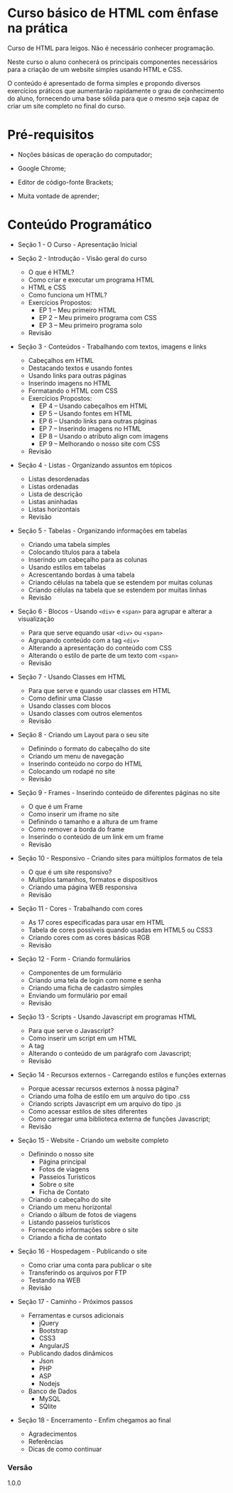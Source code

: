 # Curso básico de HTML com ênfase na prática

Curso de HTML para leigos. Não é necessário conhecer programação.

Neste curso o aluno conhecerá os principais componentes necessários para a criação de um website simples usando HTML e CSS. 

O conteúdo é apresentado de forma simples e propondo diversos exercícios práticos que aumentarão rapidamente o grau de conhecimento do aluno, fornecendo uma base sólida para que o mesmo seja capaz de criar um site completo no final do curso.

# Pré-requisitos

  - Noções básicas de operação do computador;

  - Google Chrome;

  - Editor de código-fonte Brackets;

  - Muita vontade de aprender;

# Conteúdo Programático

- Seção 1 - O Curso - Apresentação Inicial


- Seção 2 - Introdução - Visão geral do curso
  - O que é HTML?
  - Como criar e executar um programa HTML
  - HTML e CSS
  - Como funciona um HTML?
  - Exercícios Propostos:
    - EP 1 – Meu primeiro HTML
    - EP 2 – Meu primeiro programa com CSS
    - EP 3 – Meu primeiro programa solo
  - Revisão

- Seção 3 - Conteúdos - Trabalhando com textos, imagens e links
  - Cabeçalhos em HTML
  - Destacando textos e usando fontes
  - Usando links para outras páginas
  - Inserindo imagens no HTML
  - Formatando o HTML com CSS
  - Exercícios Propostos:
    - EP 4 – Usando cabeçalhos em HTML
    - EP 5 – Usando fontes em HTML
    - EP 6 – Usando links para outras páginas
    - EP 7 – Inserindo imagens no HTML
    - EP 8 – Usando o atributo align com imagens
    - EP 9 – Melhorando o nosso site com CSS
  - Revisão

- Seção 4 - Listas - Organizando assuntos em tópicos
  - Listas desordenadas
  - Listas ordenadas
  - Lista de descrição
  - Listas aninhadas
  - Listas horizontais
  - Revisão

- Seção 5 - Tabelas - Organizando informações em tabelas
  - Criando uma tabela simples
  - Colocando títulos para a tabela
  - Inserindo um cabeçalho para as colunas
  - Usando estilos em tabelas
  - Acrescentando bordas à uma tabela
  - Criando células na tabela que se estendem por muitas colunas
  - Criando células na tabela que se estendem por muitas linhas
  - Revisão

- Seção 6 - Blocos - Usando ``<div>`` e ``<span>`` para agrupar e alterar a visualização
  - Para que serve equando usar ``<div>`` ou ``<span>`` 
  - Agrupando conteúdo com a tag ``<div>``
  - Alterando a apresentação do conteúdo com CSS
  - Alterando o estilo de parte de um texto com ``<span>``
  - Revisão

- Seção 7 - Usando Classes em HTML
  - Para que serve e quando usar classes em HTML
  - Como definir uma Classe
  - Usando classes com blocos 
  - Usando classes com outros elementos
  - Revisão

- Seção 8 - Criando um Layout para o seu site
  - Definindo o formato do cabeçalho do site
  - Criando um menu de navegação
  - Inserindo conteúdo no corpo do HTML
  - Colocando um rodapé no site
  - Revisão

- Seção 9 - Frames - Inserindo conteúdo de diferentes páginas no site
  - O que é um Frame
  - Como inserir um iframe no site
  - Definindo o tamanho e a altura de um frame
  - Como remover a borda do frame
  - Inserindo o conteúdo de um link em um frame
  - Revisão

- Seção 10 - Responsivo - Criando sites para múltiplos formatos de tela
  - O que é um site responsivo?
  - Multiplos tamanhos, formatos e dispositivos
  - Criando uma página WEB responsiva
  - Revisão

- Seção 11 - Cores - Trabalhando com cores
  - As 17 cores especificadas para usar em HTML
  - Tabela de cores possíveis quando usadas em HTML5 ou CSS3
  - Criando cores com as cores básicas RGB
  - Revisão

- Seção 12 - Form - Criando formulários
  - Componentes de um formulário
  - Criando uma tela de login com nome e senha
  - Criando uma ficha de cadastro simples
  - Enviando um formulário por email
  - Revisão

- Seção 13 - Scripts - Usando Javascript em programas HTML
  - Para que serve o Javascript?
  - Como inserir um script em um HTML
  - A tag <noscript>
  - Alterando o conteúdo de um parágrafo com Javascript;
  - Revisão

- Seção 14 - Recursos externos - Carregando estilos e funções externas
  - Porque acessar recursos externos à nossa página?
  - Criando uma folha de estilo em um arquivo do tipo .css
  - Criando scripts Javascript em um arquivo do tipo .js
  - Como acessar estilos de sites diferentes
  - Como carregar uma biblioteca externa de funções Javascript;
  - Revisão

- Seção 15 - Website - Criando um website completo
  - Definindo o nosso site
    - Página principal
    - Fotos de viagens
    - Passeios Turísticos
    - Sobre o site
    - Ficha de Contato
  - Criando o cabeçalho do site
  - Criando um menu horizontal
  - Criando o álbum de fotos de viagens
  - Listando passeios turísticos
  - Fornecendo informações sobre o site
  - Criando a ficha de contato

- Seção 16 - Hospedagem - Publicando o site
  - Como criar uma conta para publicar o site
  - Transferindo os arquivos por FTP
  - Testando na WEB
  - Revisão

- Seção 17 - Caminho - Próximos passos
  - Ferramentas e cursos adicionais
    - jQuery
    - Bootstrap
    - CSS3
    - AngularJS
  - Publicando dados dinâmicos
    - Json
    - PHP
    - ASP
    - Nodejs
  - Banco de Dados
    - MySQL
    - SQlite

- Seção 18 - Encerramento - Enfim chegamos ao final
  - Agradecimentos
  - Referências
  - Dicas de como continuar


### Versão
1.0.0


